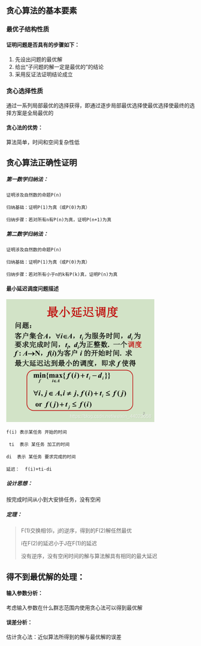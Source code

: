 ## 贪心算法的基本要素

### 最优子结构性质

#### 证明问题是否具有的步骤如下：

1. 先设出问题的最优解
2. 给出“子问题的解一定是最优的”的结论
3. 采用反证法证明结论成立

### 贪心选择性质

通过一系列局部最优的选择获得，即通过逐步局部最优选择使最优选择使最终的选择方案是全局最优的

#### 贪心法的优势：

算法简单，时间和空间复杂性低

## 贪心算法正确性证明

##### 第一数学归纳法：

```中文
证明涉及自然数的命题P(n)

归纳基础：证明P(1)为真（或P(0)为真）

归纳步骤：若对所有n有P(n)为真，证明P(n+1)为真
```

##### 第二数学归纳法：

```chinese
证明涉及自然数的命题P(n)

归纳基础：证明P(1)为真（或P(0)为真）

归纳步骤：若对所有小于n的k有P(k)真，证明P(n)为真
```

#### 最小延迟调度问题描述

<img src="贪心算法.assets/1-1648781088271.png" alt="1-1648781088271" style="zoom:80%;" />

```
f(i) 表示某任务 开始的时间

 ti  表示 某任务 加工的时间

di  表示 某任务 要求完成的时间

延迟：  f(i)+ti-di
```

##### 设计思想：

按完成时间从小到大安排任务，没有空闲

##### 定理：

> F(1)交换相邻i，j的逆序，得到的F(2)解任然最优
>
> i在F(2)的延迟小于J在F(1)的延迟
>
> 没有逆序，没有空闲时间的解与算法解具有相同的最大延迟
>

## 得不到最优解的处理：

#### 输入参数分析：

考虑输入参数在什么群志范围内使用贪心法可以得到最优解

#### 误差分析：

估计贪心法：近似算法所得到的解与最优解的误差





